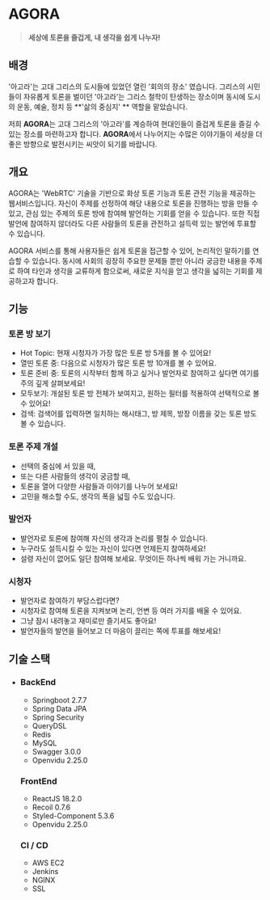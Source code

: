 # AGORA 

> **세상에 토론을 즐겁게, 내 생각을 쉽게 나누자!**



## 배경

'아고라'는 고대 그리스의 도시들에 있었던 열린 '회의의 장소' 였습니다. 그리스의 시민들이 자유롭게 토론을 벌이던 '아고라'는 그리스 철학이 탄생하는 장소이며 동시에 도시의 운동, 예술, 정치 등 **'삶의 중심지' ** 역할을 맡았습니다.

저희 **AGORA**는 고대 그리스의 '아고라'를 계승하여 현대인들이 즐겁게 토론을 즐길 수 있는 장소를 마련하고자 합니다. **AGORA**에서 나누어지는 수많은 이야기들이 세상을 더 좋은 방향으로 발전시키는 씨앗이 되기를 바랍니다.



## 개요

AGORA는 'WebRTC' 기술을 기반으로 화상 토론 기능과 토론 관전 기능을 제공하는 웹서비스입니다. 자신이 주제를 선정하여 해당 내용으로 토론을 진행하는 방을 만들 수 있고, 관심 있는 주제의 토론 방에 참여해 발언하는 기회를 얻을 수 있습니다. 또한 직접 발언에 참여하지 않더라도 다른 사람들의 토론을 관전하고 설득력 있는 발언에  투표할 수 있습니다.

AGORA 서비스를 통해 사용자들은 쉽게 토론을 접근할 수 있어, 논리적인 말하기를 연습할 수 있습니다. 동시에 사회의 굉장히 주요한 문제들 뿐만 아니라 궁금한 내용을 주제로 하여 타인과 생각을 교류하게 함으로써, 새로운 지식을 얻고 생각을 넓히는 기회를 제공하고자 합니다.



## 기능

### 토론 방 보기

- Hot Topic: 현재 시청자가 가장 많은 토론 방 5개를 볼 수 있어요!
- 열띤 토론 중: 다음으로 시청자가 많은 토론 방 10개를 볼 수 있어요.
- 토론 준비 중: 토론의 시작부터 함께 하고 싶거나 발언자로 참여하고 싶다면 여기를 주의 깊게 살펴보세요!
- 모두보기: 개설된 토론 방 전체가 보여지고, 원하는 필터를 적용하여 선택적으로 볼 수 있어요!
- 검색: 검색어를 입력하면 일치하는 해시태그, 방 제목, 방장 이름을 갖는 토론 방도 볼 수 있습니다.

### 토론 주제 개설

- 선택의 중심에 서 있을 때,
- 또는 다른 사람들의 생각이 궁금할 때,
- 토론을 열어 다양한 사람들과 이야기를 나누어 보세요!
- 고민을 해소할 수도, 생각의 폭을 넓힐 수도 있습니다.

### 발언자

- 발언자로 토론에 참여해 자신의 생각과 논리를 펼칠 수 있습니다.
- 누구라도 설득시킬 수 있는 자신이 있다면 언제든지 참여하세요!
- 설령 자신이 없어도 일단 참여해 보세요. 무엇이든 하나씩 배워 가는 거니까요.

### 시청자

- 발언자로 참여하기 부담스럽다면?
- 시청자로 참여해 토론을 지켜보며 논리, 언변 등 여러 가지를 배울 수 있어요.
- 그냥 잠시 내려놓고 재미로만 즐기셔도 좋아요!
- 발언자들의 발언을 들어보고 더 마음이 끌리는 쪽에 투표를 해보세요!



## 기술 스택

- ### BackEnd

  - Springboot 2.7.7
  - Spring Data JPA
  - Spring Security
  - QueryDSL
  - Redis
  - MySQL
  - Swagger 3.0.0
  - Openvidu 2.25.0

  ### FrontEnd

  - ReactJS 18.2.0
  - Recoil 0.7.6
  - Styled-Component 5.3.6
  - Openvidu 2.25.0

  ### CI / CD

  - AWS EC2
  - Jenkins
  - NGINX
  - SSL



## 